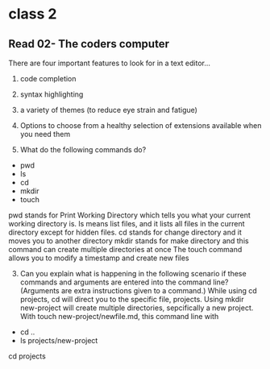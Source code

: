 # class 2

## Read 02- The coders computer

There are four important features to look for in a text editor... 
1. code completion
2. syntax highlighting
3. a variety of themes (to reduce eye strain and fatigue)
4. Options to choose from a healthy selection of extensions available when you need them


6. What do the following commands do?
- pwd
- ls
- cd
- mkdir
- touch

pwd stands for Print Working Directory which tells you what your current working directory is.
ls means list files, and it lists all files in the current directory except for hidden files.
cd stands for change directory and it moves you to another directory
mkdir stands for make directory and this command can create multiple directories at once
The touch command allows you to modify a timestamp and create new files 



3. Can you explain what is happening in the following scenario if these commands and arguments are entered into the command line? (Arguments are extra instructions given to a command.)
While using cd projects, cd will direct you to the specific file, projects.
Using mkdir new-project will create multiple directories, sepcifically a new project.
With touch new-project/newfile.md, this command line with 
- cd ..
- ls projects/new-project

cd projects 
